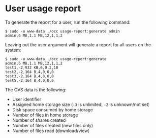 # User usage report

To generate the report for a user, run the following command:

```
$ sudo -u www-data ./occ usage-report:generate admin
admin,6 MB,1.1 MB,12,1,1,2
```

Leaving out the user argument will generate a report for all users on the system:

```
$ sudo -u www-data ./occ usage-report:generate
admin,6 MB,1.1 MB,12,1,1,2
test1,-2,932 KB,6,0,2,10
test2,-2,164 B,4,0,0,0
test3,-2,164 B,4,0,0,0
test5,-2,164 B,4,0,0,0
```

The CVS data is the following:
* User identifier
* Assigned home storage size (`-3` is unlimited, `-2` is unknown/not set)
* Disk space consumed by home storage
* Number of files in home storage
* Number of shares created
* Number of files created (new files only)
* Number of files read (download/view)
